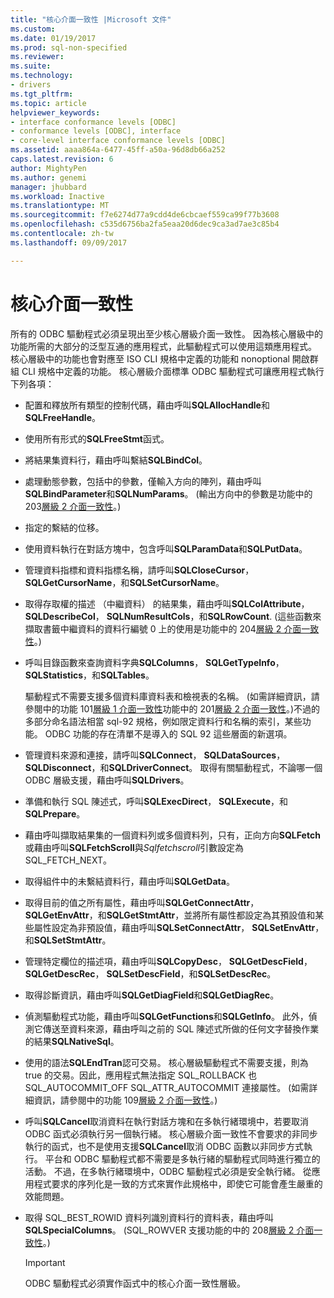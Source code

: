 ```yaml
---
title: "核心介面一致性 |Microsoft 文件"
ms.custom: 
ms.date: 01/19/2017
ms.prod: sql-non-specified
ms.reviewer: 
ms.suite: 
ms.technology:
- drivers
ms.tgt_pltfrm: 
ms.topic: article
helpviewer_keywords:
- interface conformance levels [ODBC]
- conformance levels [ODBC], interface
- core-level interface conformance levels [ODBC]
ms.assetid: aaaa864a-6477-45ff-a50a-96d8db66a252
caps.latest.revision: 6
author: MightyPen
ms.author: genemi
manager: jhubbard
ms.workload: Inactive
ms.translationtype: MT
ms.sourcegitcommit: f7e6274d77a9cdd4de6cbcaef559ca99f77b3608
ms.openlocfilehash: c535d6756ba2fa5eaa20d6dec9ca3ad7ae3c85b4
ms.contentlocale: zh-tw
ms.lasthandoff: 09/09/2017

---
```

# <a name="core-interface-conformance"></a>核心介面一致性
所有的 ODBC 驅動程式必須呈現出至少核心層級介面一致性。 因為核心層級中的功能所需的大部分的泛型互通的應用程式，此驅動程式可以使用這類應用程式。 核心層級中的功能也會對應至 ISO CLI 規格中定義的功能和 nonoptional 開啟群組 CLI 規格中定義的功能。 核心層級介面標準 ODBC 驅動程式可讓應用程式執行下列各項：  
  
-   配置和釋放所有類型的控制代碼，藉由呼叫**SQLAllocHandle**和**SQLFreeHandle**。  
  
-   使用所有形式的**SQLFreeStmt**函式。  
  
-   將結果集資料行，藉由呼叫繫結**SQLBindCol**。  
  
-   處理動態參數，包括中的參數，僅輸入方向的陣列，藉由呼叫**SQLBindParameter**和**SQLNumParams**。 (輸出方向中的參數是功能中的 203[層級 2 介面一致性](../../../odbc/reference/develop-app/level-2-interface-conformance.md)。)  
  
-   指定的繫結的位移。  
  
-   使用資料執行在對話方塊中，包含呼叫**SQLParamData**和**SQLPutData**。  
  
-   管理資料指標和資料指標名稱，請呼叫**SQLCloseCursor**， **SQLGetCursorName**，和**SQLSetCursorName**。  
  
-   取得存取權的描述 （中繼資料） 的結果集，藉由呼叫**SQLColAttribute**， **SQLDescribeCol**， **SQLNumResultCols**，和**SQLRowCount**. (這些函數來擷取書籤中繼資料的資料行編號 0 上的使用是功能中的 204[層級 2 介面一致性](../../../odbc/reference/develop-app/level-2-interface-conformance.md)。)  
  
-   呼叫目錄函數來查詢資料字典**SQLColumns**， **SQLGetTypeInfo**， **SQLStatistics**，和**SQLTables**。  
  
     驅動程式不需要支援多個資料庫資料表和檢視表的名稱。 (如需詳細資訊，請參閱中的功能 101[層級 1 介面一致性](../../../odbc/reference/develop-app/level-1-interface-conformance.md)功能中的 201[層級 2 介面一致性](../../../odbc/reference/develop-app/level-2-interface-conformance.md)。)不過的多部分命名語法相當 sql-92 規格，例如限定資料行和名稱的索引，某些功能。 ODBC 功能的存在清單不是導入的 SQL 92 這些層面的新選項。  
  
-   管理資料來源和連接，請呼叫**SQLConnect**， **SQLDataSources**， **SQLDisconnect**，和**SQLDriverConnect**。 取得有關驅動程式，不論哪一個 ODBC 層級支援，藉由呼叫**SQLDrivers**。  
  
-   準備和執行 SQL 陳述式，呼叫**SQLExecDirect**， **SQLExecute**，和**SQLPrepare**。  
  
-   藉由呼叫擷取結果集的一個資料列或多個資料列，只有，正向方向**SQLFetch**或藉由呼叫**SQLFetchScroll**與*Sqlfetchscroll*引數設定為 SQL_FETCH_NEXT。  
  
-   取得組件中的未繫結資料行，藉由呼叫**SQLGetData**。  
  
-   取得目前的值之所有屬性，藉由呼叫**SQLGetConnectAttr**， **SQLGetEnvAttr**，和**SQLGetStmtAttr**，並將所有屬性都設定為其預設值和某些屬性設定為非預設值，藉由呼叫**SQLSetConnectAttr**， **SQLSetEnvAttr**，和**SQLSetStmtAttr**。  
  
-   管理特定欄位的描述項，藉由呼叫**SQLCopyDesc**， **SQLGetDescField**， **SQLGetDescRec**， **SQLSetDescField**，和**SQLSetDescRec**。  
  
-   取得診斷資訊，藉由呼叫**SQLGetDiagField**和**SQLGetDiagRec**。  
  
-   偵測驅動程式功能，藉由呼叫**SQLGetFunctions**和**SQLGetInfo**。 此外，偵測它傳送至資料來源，藉由呼叫之前的 SQL 陳述式所做的任何文字替換作業的結果**SQLNativeSql**。  
  
-   使用的語法**SQLEndTran**認可交易。 核心層級驅動程式不需要支援，則為 true 的交易。因此，應用程式無法指定 SQL_ROLLBACK 也 SQL_AUTOCOMMIT_OFF SQL_ATTR_AUTOCOMMIT 連接屬性。 (如需詳細資訊，請參閱中的功能 109[層級 2 介面一致性](../../../odbc/reference/develop-app/level-2-interface-conformance.md)。)  
  
-   呼叫**SQLCancel**取消資料在執行對話方塊和在多執行緒環境中，若要取消 ODBC 函式必須執行另一個執行緒。 核心層級介面一致性不會要求的非同步執行的函式，也不是使用支援**SQLCancel**取消 ODBC 函數以非同步方式執行。 平台和 ODBC 驅動程式都不需要是多執行緒的驅動程式同時進行獨立的活動。 不過，在多執行緒環境中，ODBC 驅動程式必須是安全執行緒。 從應用程式要求的序列化是一致的方式來實作此規格中，即使它可能會產生嚴重的效能問題。  
  
-   取得 SQL_BEST_ROWID 資料列識別資料行的資料表，藉由呼叫**SQLSpecialColumns**。 (SQL_ROWVER 支援功能的中的 208[層級 2 介面一致性](../../../odbc/reference/develop-app/level-2-interface-conformance.md)。)  
  
    > [!IMPORTANT]  
    >  ODBC 驅動程式必須實作函式中的核心介面一致性層級。

